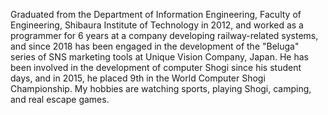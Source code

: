 Graduated from the Department of Information Engineering, Faculty of Engineering, Shibaura Institute of Technology in 2012, and worked as a programmer for 6 years at a company developing railway-related systems, and since 2018 has been engaged in the development of the "Beluga" series of SNS marketing tools at Unique Vision Company, Japan.
He has been involved in the development of computer Shogi since his student days, and in 2015, he placed 9th in the World Computer Shogi Championship.
My hobbies are watching sports, playing Shogi, camping, and real escape games.
